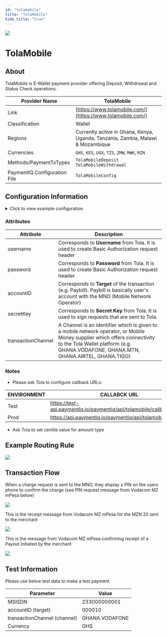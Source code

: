 ```yaml
--- 
id: "tolamobile" 
title: "TolaMobile"
hide_title: "true"
---
```

 
![](/img/providers/logos/tolamobile.png)

# TolaMobile

## About
TolaMobile is E-Wallet payment provider offering Deposit, Withdrawal and Status Check operations.

| Provider Name                | TolaMobile                                                                      |
|------------------------------|---------------------------------------------------------------------------------|
| Link                         | [https://www.tolamobile.com/](https://www.tolamobile.com/)                      |
| Classification               | Wallet                                                                          |
| Regions                      | Currently active in Ghana, Kenya, Uganda, Tanzania, Zambia, Malawi & Mozambique |
| Currencies                   | `GHS`, `KES`, `UGX`, `TZS`, `ZMW`, `MWK`, `MZN`                                 |
| Methods/PaymentTxTypes       | `TolaMobileDeposit`<br/>`TolaMobileWithdrawal`                                  |
| PaymentIQ Configuration File | `TolaMobileConfig`                                                              |

## Configuration Information

<details>
<summary>Click to view example configuration</summary>
<br/>

```xml
<com.devcode.paymentiq.integration.tolamobile.TolaMobileConfig>
  <enabled>true</enabled>
  <useViqProxy>false</useViqProxy>
  <accounts>
    <entry>
      <string>TOLA</string>
      <account>
        <username>??</username>
        <password>??</password>
        <accountID>??</accountID>
        <secretKey>??</secretKey>
        <transactionChannel>??</transactionChannel>
        <supportedCurrencies>GHS</supportedCurrencies>
      </account>
    </entry>
  </accounts>
  <testMode>false</testMode>
  <defaultDescriptor>Bambora Mobile Payment</defaultDescriptor>
</com.devcode.paymentiq.integration.tolamobile.TolaMobileConfig>

```
</details>

### Attributes

| Attribute          | Description                                                                                                                                                                                                       |
|--------------------|-------------------------------------------------------------------------------------------------------------------------------------------------------------------------------------------------------------------|
| username           | Corresponds to **Username** from Tola. It is used to create Basic Authorization request header                                                                                                                    |
| password           | Corresponds to **Password** from Tola. It is used to create Basic Authorization request header                                                                                                                    |
| accountID          | Corresponds to **Target** of the transaction (e.g. Paybill). Paybill is basically user's account with the MNO (Mobile Network Operator)                                                                           |
| secretKey          | Corresponds to **Secret Key** from Tola. It is used to sign requests that are sent to Tola.                                                                                                                       |
| transactionChannel | A Channel is an identifier which is given to a mobile network operator, or Mobile Money supplier which offers connectivity to the Tola Wallet platform (e.g. GHANA.VODAFONE, GHANA.MTN, GHANA.AIRTEL, GHANA.TIGO) |

### Notes

- Please ask Tola to configure callback URLs:

| ENVIRONMENT | CALLABCK URL                                                    |
|-------------|-----------------------------------------------------------------|
| Test        | https://test-api.paymentiq.io/paymentiq/api/tolamobile/callback |
| Prod        | https://api.paymentiq.io/paymentiq/api/tolamobile/callback      |

- Ask Tola to set centile value for amount type

## Example Routing Rule

![](/img/providers/routing/tolamobile.png)

## Transaction Flow

When a charge request is sent to the MNO, they display a PIN on the users phone to confirm the charge (see PIN request message from Vodacom MZ mPesa below)

![](/img/providers/tolamobile01.png)

This is the receipt message from Vodacom MZ mPesa for the MZN 20 sent to the merchant

![](/img/providers/tolamobile02.png)

This is the message from Vodacom MZ mPesa confirming receipt of a Payout initiated by the merchant

![](/img/providers/tolamobile03.png)

## Test Information

Please use below test data to make a test payment

| Parameter                    | Value          |
|------------------------------|----------------|
| MSISDN                       | 233000000001   |
| accountID (target)           | 000010         |
| transactionChannel (channel) | GHANA.VODAFONE |
| Currency                     | GHS            |

